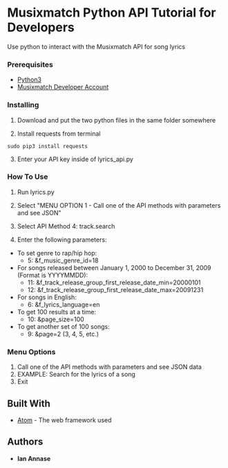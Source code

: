 # Musixmatch Python API Tutorial for Developers

Use python to interact with the Musixmatch API for song lyrics

### Prerequisites

* [Python3](http://www.python.org/downloads)
* [Musixmatch Developer Account](https://developer.musixmatch.com/)

### Installing

1. Download and put the two python files in the same folder somewhere

2. Install requests from terminal

```
sudo pip3 install requests
```

3. Enter your API key inside of lyrics_api.py

### How To Use

1. Run lyrics.py

2. Select "MENU OPTION 1 - Call one of the API methods with parameters and see JSON"

3. Select API Method 4: track.search

4. Enter the following parameters:
- To set genre to rap/hip hop:
    - 5: &f_music_genre_id=18
- For songs released between January 1, 2000 to December 31, 2009 (Format is YYYYMMDD):
    - 11: &f_track_release_group_first_release_date_min=20000101
    - 12: &f_track_release_group_first_release_date_max=20091231
- For songs in English:
    - 6: &f_lyrics_language=en
- To get 100 results at a time:
    - 10: &page_size=100
- To get another set of 100 songs:
    -  9: &page=2 (3, 4, 5, etc.)

### Menu Options

1. Call one of the API methods with parameters and see JSON data
2. EXAMPLE: Search for the lyrics of a song
3. Exit

## Built With

* [Atom](http://www.atom.io) - The web framework used


## Authors

* **Ian Annase**
